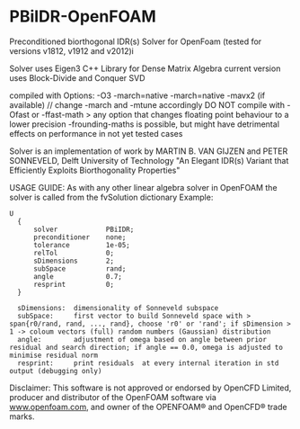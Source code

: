 # PBiIDR-OpenFOAM
Preconditioned biorthogonal IDR(s) Solver for OpenFoam (tested for versions v1812, v1912 and v2012)i

Solver uses Eigen3 C++ Library for Dense Matrix Algebra
  current version uses Block-Divide and Conquer SVD
  
compiled with Options: -O3 -march=native -march=native -mavx2 (if available) // change -march and -mtune accordingly
DO NOT compile with -Ofast or -ffast-math > any option that changes floating point behaviour
to a lower precision
-frounding-maths is possible, but might have detrimental effects on performance in not yet tested cases


Solver is an implementation of work by MARTIN B. VAN GIJZEN and PETER SONNEVELD, Delft University of Technology
"An Elegant IDR(s) Variant that Efficiently Exploits Biorthogonality Properties"

USAGE GUIDE:
As with any other linear algebra solver in OpenFOAM the solver is called from the fvSolution dictionary
Example:
```
U
  {
      solver			PBiIDR;
      preconditioner	none;
      tolerance			1e-05;
      relTol			0;
      sDimensions 		2;
      subSpace			rand;   
      angle				0.7;  
      resprint			0;	  
  }
```
```
  sDimensions:  dimensionality of Sonneveld subspace
  subSpace:     first vector to build Sonneveld space with > span{r0/rand, rand, ..., rand}, choose 'r0' or 'rand'; if sDimension > 1 -> coloum vectors (full) random numbers (Gaussian) distribution
  angle:        adjustment of omega based on angle between prior residual and search direction; if angle == 0.0, omega is adjusted to minimise residual norm
  resprint:     print residuals  at every internal iteration in std output (debugging only)
```

Disclaimer:
This software is not approved or endorsed by OpenCFD Limited, producer and distributor of the OpenFOAM software via www.openfoam.com, and owner of the OPENFOAM® and OpenCFD® trade marks.
